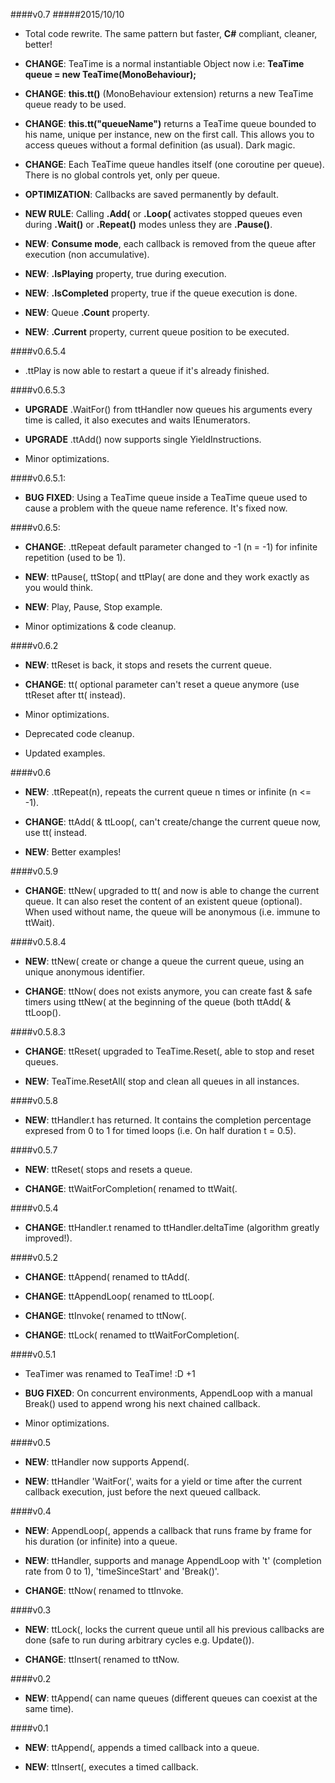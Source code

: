 
####v0.7
#####2015/10/10

- Total code rewrite. The same pattern but faster, **C#** compliant, cleaner,
  better!

- **CHANGE**: TeaTime is a normal instantiable Object now i.e: **TeaTime queue
  = new TeaTime(MonoBehaviour);**

- **CHANGE**: **this.tt()** (MonoBehaviour extension) returns a new TeaTime
  queue ready to be used.

- **CHANGE**: **this.tt("queueName")** returns a TeaTime queue bounded to his
  name, unique per instance, new on the first call. This allows you to access
  queues without a formal definition (as usual). Dark magic.

- **CHANGE**: Each TeaTime queue handles itself (one coroutine per queue).
  There is no global controls yet, only per queue.

- **OPTIMIZATION**: Callbacks are saved permanently by default.

- **NEW RULE**: Calling **.Add(** or **.Loop(** activates stopped queues even
  during **.Wait()** or **.Repeat()** modes unless they are **.Pause()**.

- **NEW**: **Consume mode**, each callback is removed from the queue after
  execution (non accumulative).

- **NEW**: **.IsPlaying** property, true during execution.

- **NEW**: **.IsCompleted** property, true if the queue execution is done.

- **NEW**: Queue **.Count** property.

- **NEW**: **.Current** property, current queue position to be executed.

####v0.6.5.4

- .ttPlay is now able to restart a queue if it's already finished.

####v0.6.5.3

- **UPGRADE** .WaitFor() from ttHandler now queues his arguments every time is
  called, it also executes and waits IEnumerators.

- **UPGRADE** .ttAdd() now supports single YieldInstructions.

- Minor optimizations.

####v0.6.5.1:

- **BUG FIXED**: Using a TeaTime queue inside a TeaTime queue used to cause a
  problem with the queue name reference. It's fixed now.

####v0.6.5:

- **CHANGE**: .ttRepeat default parameter changed to -1 (n = -1) for infinite
  repetition (used to be 1).

- **NEW**: ttPause(, ttStop( and ttPlay( are done and they work exactly as you
  would think.

- **NEW**: Play, Pause, Stop example.

- Minor optimizations & code cleanup.

####v0.6.2

- **NEW**: ttReset is back, it stops and resets the current queue.

- **CHANGE**: tt( optional parameter can't reset a queue anymore (use ttReset
  after tt( instead).

- Minor optimizations.

- Deprecated code cleanup.

- Updated examples.

####v0.6

- **NEW**: .ttRepeat(n), repeats the current queue n times or infinite (n <=
  -1).

- **CHANGE**: ttAdd( & ttLoop(, can't create/change the current queue now, use
  tt( instead.

- **NEW**: Better examples!

####v0.5.9

- **CHANGE**: ttNew( upgraded to tt( and now is able to change the current
  queue. It can also reset the content of an existent queue (optional). When
  used without name, the queue will be anonymous (i.e. immune to ttWait).

####v0.5.8.4

- **NEW**: ttNew( create or change a queue the current queue, using an unique
  anonymous identifier.

- **CHANGE**: ttNow( does not exists anymore, you can create fast & safe
  timers using ttNew( at the beginning of the queue (both ttAdd( & ttLoop().

####v0.5.8.3

- **CHANGE**: ttReset( upgraded to TeaTime.Reset(, able to stop and reset
  queues.

- **NEW**: TeaTime.ResetAll( stop and clean all queues in all instances.

####v0.5.8

- **NEW**: ttHandler.t has returned. It contains the completion percentage
  expresed from 0 to 1 for timed loops (i.e. On half duration t = 0.5).

####v0.5.7

- **NEW**: ttReset( stops and resets a queue.

- **CHANGE**: ttWaitForCompletion( renamed to ttWait(.

####v0.5.4

- **CHANGE**: ttHandler.t renamed to ttHandler.deltaTime (algorithm greatly
  improved!).

####v0.5.2

- **CHANGE**: ttAppend( renamed to ttAdd(.

- **CHANGE**: ttAppendLoop( renamed to ttLoop(.

- **CHANGE**: ttInvoke( renamed to ttNow(.

- **CHANGE**: ttLock( renamed to ttWaitForCompletion(.

####v0.5.1

- TeaTimer was renamed to TeaTime! :D +1

- **BUG FIXED**: On concurrent environments, AppendLoop with a manual Break()
  used to append wrong his next chained callback.

- Minor optimizations.

####v0.5

- **NEW**: ttHandler now supports Append(.

- **NEW**: ttHandler 'WaitFor(', waits for a yield or time after the current
  callback execution, just before the next queued callback.

####v0.4

- **NEW**: AppendLoop(, appends a callback that runs frame by frame for his
  duration (or infinite) into a queue.

- **NEW**: ttHandler, supports and manage AppendLoop with 't' (completion rate
  from 0 to 1), 'timeSinceStart' and 'Break()'.

- **CHANGE**: ttNow( renamed to ttInvoke.

####v0.3

- **NEW**: ttLock(, locks the current queue until all his previous callbacks
  are done (safe to run during arbitrary cycles e.g. Update()).

- **CHANGE**: ttInsert( renamed to ttNow.

####v0.2

- **NEW**: ttAppend( can name queues (different queues can coexist at the same
  time).

####v0.1

- **NEW**: ttAppend(, appends a timed callback into a queue.

- **NEW**: ttInsert(, executes a timed callback.
